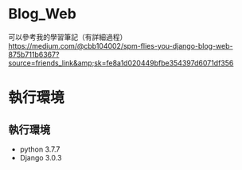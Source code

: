 # Blog_Web

可以參考我的學習筆記（有詳細過程）
https://medium.com/@cbb104002/spm-flies-you-django-blog-web-875b711b6367?source=friends_link&amp;sk=fe8a1d020449bfbe354397d6071df356

# 執行環境
## 執行環境
- python 3.7.7
- Django 3.0.3
